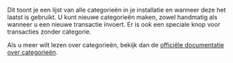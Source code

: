 Dit toont je een lijst van alle categorieën in je installatie en wanneer deze het laatst is gebruikt. U kunt nieuwe categorieën maken, zowel handmatig als wanneer u een nieuwe transactie invoert. Er is ook een speciale knop voor transacties zonder categorie.

Als u meer wilt lezen over categorieën, bekijk dan de [officiële documentatie over categorieën](https://firefly-iii.readthedocs.io/en/latest/concepts/categories.html).